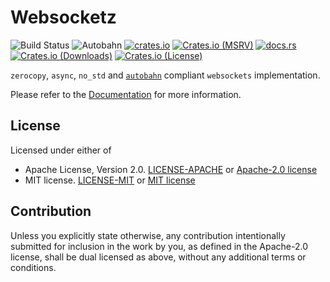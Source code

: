 # Websocketz

![Build Status](https://github.com/zealloc/websocketz/actions/workflows/build-and-test.yml/badge.svg?branch=main)
![Autobahn](https://github.com/zealloc/websocketz/actions/workflows/autobahn.yml/badge.svg?branch=main)
[![crates.io](https://img.shields.io/crates/v/websocketz.svg)](https://crates.io/crates/websocketz)
[![Crates.io (MSRV)](https://img.shields.io/crates/msrv/websocketz)](https://crates.io/crates/websocketz)
[![docs.rs](https://docs.rs/websocketz/badge.svg)](https://docs.rs/websocketz)
[![Crates.io (Downloads)](https://img.shields.io/crates/d/websocketz)](https://crates.io/crates/websocketz)
[![Crates.io (License)](https://img.shields.io/crates/l/websocketz)](https://crates.io/crates/websocketz)

`zerocopy`, `async`, `no_std` and [`autobahn`](https://github.com/crossbario/autobahn-testsuite) compliant `websockets` implementation.

Please refer to the [Documentation](https://docs.rs/websocketz) for more information.

## License

Licensed under either of

- Apache License, Version 2.0. [LICENSE-APACHE](LICENSE-APACHE) or [Apache-2.0 license](http://apache.org/licenses/LICENSE-2.0)
- MIT license. [LICENSE-MIT](LICENSE-MIT) or [MIT license](http://opensource.org/licenses/MIT)

## Contribution

Unless you explicitly state otherwise, any contribution intentionally submitted
for inclusion in the work by you, as defined in the Apache-2.0 license, shall
be dual licensed as above, without any additional terms or conditions.
